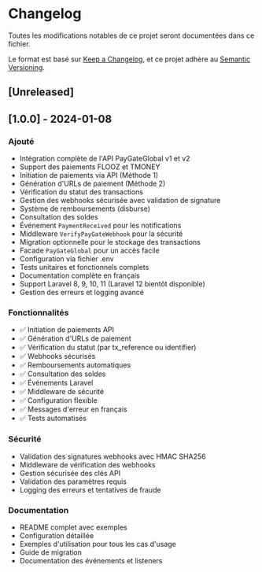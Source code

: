 # Changelog

Toutes les modifications notables de ce projet seront documentées dans ce fichier.

Le format est basé sur [Keep a Changelog](https://keepachangelog.com/en/1.0.0/),
et ce projet adhère au [Semantic Versioning](https://semver.org/spec/v2.0.0.html).

## [Unreleased]

## [1.0.0] - 2024-01-08

### Ajouté
- Intégration complète de l'API PayGateGlobal v1 et v2
- Support des paiements FLOOZ et TMONEY
- Initiation de paiements via API (Méthode 1)
- Génération d'URLs de paiement (Méthode 2)
- Vérification du statut des transactions
- Gestion des webhooks sécurisée avec validation de signature
- Système de remboursements (disburse)
- Consultation des soldes
- Événement `PaymentReceived` pour les notifications
- Middleware `VerifyPayGateWebhook` pour la sécurité
- Migration optionnelle pour le stockage des transactions
- Facade `PayGateGlobal` pour un accès facile
- Configuration via fichier .env
- Tests unitaires et fonctionnels complets
- Documentation complète en français
- Support Laravel 8, 9, 10, 11 (Laravel 12 bientôt disponible)
- Gestion des erreurs et logging avancé

### Fonctionnalités
- ✅ Initiation de paiements API
- ✅ Génération d'URLs de paiement
- ✅ Vérification du statut (par tx_reference ou identifier)
- ✅ Webhooks sécurisés
- ✅ Remboursements automatiques
- ✅ Consultation des soldes
- ✅ Événements Laravel
- ✅ Middleware de sécurité
- ✅ Configuration flexible
- ✅ Messages d'erreur en français
- ✅ Tests automatisés

### Sécurité
- Validation des signatures webhooks avec HMAC SHA256
- Middleware de vérification des webhooks
- Gestion sécurisée des clés API
- Validation des paramètres requis
- Logging des erreurs et tentatives de fraude

### Documentation
- README complet avec exemples
- Configuration détaillée
- Exemples d'utilisation pour tous les cas d'usage
- Guide de migration
- Documentation des événements et listeners